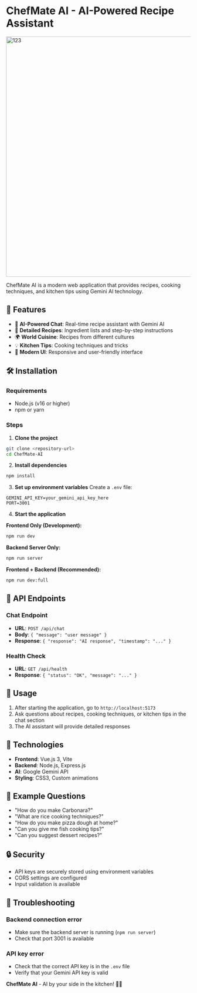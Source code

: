 # ChefMate AI - AI-Powered Recipe Assistant

<img width="847" height="654" alt="123" src="https://github.com/user-attachments/assets/898e054b-b49d-45ba-94f3-4505c460dfc5" />


ChefMate AI is a modern web application that provides recipes, cooking techniques, and kitchen tips using Gemini AI technology.

## 🚀 Features

- 🤖 **AI-Powered Chat**: Real-time recipe assistant with Gemini AI
- 🍳 **Detailed Recipes**: Ingredient lists and step-by-step instructions
- 🌍 **World Cuisine**: Recipes from different cultures
- 💡 **Kitchen Tips**: Cooking techniques and tricks
- 📱 **Modern UI**: Responsive and user-friendly interface

## 🛠️ Installation

### Requirements
- Node.js (v16 or higher)
- npm or yarn

### Steps

1. **Clone the project**
```bash
git clone <repository-url>
cd ChefMate-AI
```

2. **Install dependencies**
```bash
npm install
```

3. **Set up environment variables**
Create a `.env` file:
```env
GEMINI_API_KEY=your_gemini_api_key_here
PORT=3001
```

4. **Start the application**

**Frontend Only (Development):**
```bash
npm run dev
```

**Backend Server Only:**
```bash
npm run server
```

**Frontend + Backend (Recommended):**
```bash
npm run dev:full
```

## 📡 API Endpoints

### Chat Endpoint
- **URL**: `POST /api/chat`
- **Body**: `{ "message": "user message" }`
- **Response**: `{ "response": "AI response", "timestamp": "..." }`

### Health Check
- **URL**: `GET /api/health`
- **Response**: `{ "status": "OK", "message": "..." }`

## 🎯 Usage

1. After starting the application, go to `http://localhost:5173`
2. Ask questions about recipes, cooking techniques, or kitchen tips in the chat section
3. The AI assistant will provide detailed responses

## 🔧 Technologies

- **Frontend**: Vue.js 3, Vite
- **Backend**: Node.js, Express.js
- **AI**: Google Gemini API
- **Styling**: CSS3, Custom animations

## 📝 Example Questions

- "How do you make Carbonara?"
- "What are rice cooking techniques?"
- "How do you make pizza dough at home?"
- "Can you give me fish cooking tips?"
- "Can you suggest dessert recipes?"

## 🔒 Security

- API keys are securely stored using environment variables
- CORS settings are configured
- Input validation is available

## 🐛 Troubleshooting

### Backend connection error
- Make sure the backend server is running (`npm run server`)
- Check that port 3001 is available

### API key error
- Check that the correct API key is in the `.env` file
- Verify that your Gemini API key is valid



**ChefMate AI** - AI by your side in the kitchen! 🍳🤖
